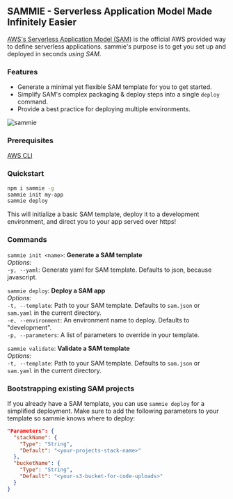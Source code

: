 ## SAMMIE - Serverless Application Model Made Infinitely Easier

[AWS's Serverless Application Model (SAM)](https://github.com/awslabs/serverless-application-model) is the official AWS provided way to define serverless applications. sammie's purpose is to get you set up and deployed in seconds _using SAM_.

### Features

* Generate a minimal yet flexible SAM template for you to get started.
* Simplify SAM's complex packaging & deploy steps into a single `deploy` command.
* Provide a best practice for deploying multiple environments.

![sammie](https://user-images.githubusercontent.com/411908/35882654-ea43468a-0b52-11e8-9a0c-d5d721e56a51.gif)

### Prerequisites

[AWS CLI](https://aws.amazon.com/cli/)

### Quickstart

```bash
npm i sammie -g
sammie init my-app
sammie deploy
```

This will initialize a basic SAM template, deploy it to a development environment, and direct you to your app served over https!

### Commands

`sammie init <name>`: **Generate a SAM template**  
_Options:_  
`-y, --yaml`: Generate yaml for SAM template. Defaults to json, because javascript.

`sammie deploy`: **Deploy a SAM app**  
_Options:_  
`-t, --template`: Path to your SAM template. Defaults to `sam.json` or `sam.yaml` in the current directory.  
`-e, --environment`: An environment name to deploy. Defaults to "development".  
`-p, --parameters`: A list of parameters to override in your template.

`sammie validate`: **Validate a SAM template**  
_Options:_  
`-t, --template`: Path to your SAM template. Defaults to `sam.json` or `sam.yaml` in the current directory.

### Bootstrapping existing SAM projects

If you already have a SAM template, you can use `sammie deploy` for a simplified deployment.
Make sure to add the following parameters to your template so sammie knows where to deploy:

```json
"Parameters": {
  "stackName": {
    "Type": "String",
    "Default": "<your-projects-stack-name>"
  },
  "bucketName": {
    "Type": "String",
    "Default": "<your-s3-bucket-for-code-uploads>"
  }
}
```
